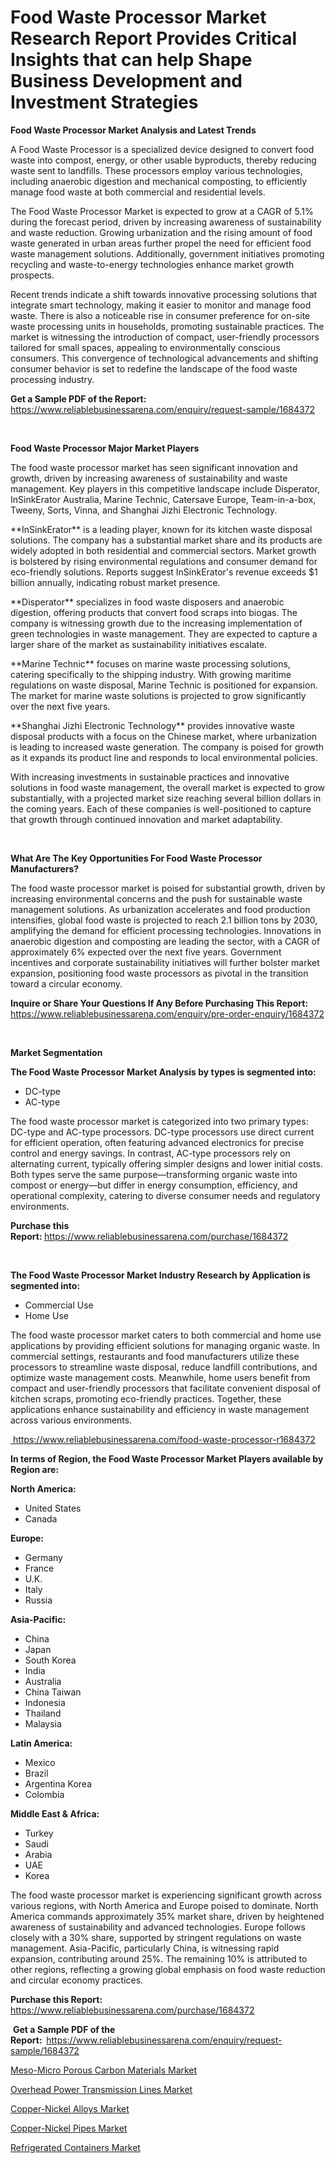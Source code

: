 <p><h1>Food Waste Processor Market Research Report Provides Critical Insights that can help Shape Business Development and Investment Strategies</h1></p><p><strong>Food Waste Processor Market Analysis and Latest Trends</strong></p>
<p><p>A Food Waste Processor is a specialized device designed to convert food waste into compost, energy, or other usable byproducts, thereby reducing waste sent to landfills. These processors employ various technologies, including anaerobic digestion and mechanical composting, to efficiently manage food waste at both commercial and residential levels.</p><p>The Food Waste Processor Market is expected to grow at a CAGR of 5.1% during the forecast period, driven by increasing awareness of sustainability and waste reduction. Growing urbanization and the rising amount of food waste generated in urban areas further propel the need for efficient food waste management solutions. Additionally, government initiatives promoting recycling and waste-to-energy technologies enhance market growth prospects.</p><p>Recent trends indicate a shift towards innovative processing solutions that integrate smart technology, making it easier to monitor and manage food waste. There is also a noticeable rise in consumer preference for on-site waste processing units in households, promoting sustainable practices. The market is witnessing the introduction of compact, user-friendly processors tailored for small spaces, appealing to environmentally conscious consumers. This convergence of technological advancements and shifting consumer behavior is set to redefine the landscape of the food waste processing industry.</p></p>
<p><strong>Get a Sample PDF of the Report:&nbsp;</strong> <a href="https://www.reliablebusinessarena.com/enquiry/request-sample/1684372?utm_campaign=1724&utm_medium=2&utm_source=Github&utm_content=ia&utm_term=15102024&utm_id=food-waste-processor">https://www.reliablebusinessarena.com/enquiry/request-sample/1684372</a></p>
<p>&nbsp;</p>
<p><strong>Food Waste Processor Major Market Players</strong></p>
<p><p>The food waste processor market has seen significant innovation and growth, driven by increasing awareness of sustainability and waste management. Key players in this competitive landscape include Disperator, InSinkErator Australia, Marine Technic, Catersave Europe, Team-in-a-box, Tweeny, Sorts, Vinna, and Shanghai Jizhi Electronic Technology.</p><p>**InSinkErator** is a leading player, known for its kitchen waste disposal solutions. The company has a substantial market share and its products are widely adopted in both residential and commercial sectors. Market growth is bolstered by rising environmental regulations and consumer demand for eco-friendly solutions. Reports suggest InSinkErator's revenue exceeds $1 billion annually, indicating robust market presence.</p><p>**Disperator** specializes in food waste disposers and anaerobic digestion, offering products that convert food scraps into biogas. The company is witnessing growth due to the increasing implementation of green technologies in waste management. They are expected to capture a larger share of the market as sustainability initiatives escalate.</p><p>**Marine Technic** focuses on marine waste processing solutions, catering specifically to the shipping industry. With growing maritime regulations on waste disposal, Marine Technic is positioned for expansion. The market for marine waste solutions is projected to grow significantly over the next five years.</p><p>**Shanghai Jizhi Electronic Technology** provides innovative waste disposal products with a focus on the Chinese market, where urbanization is leading to increased waste generation. The company is poised for growth as it expands its product line and responds to local environmental policies.</p><p>With increasing investments in sustainable practices and innovative solutions in food waste management, the overall market is expected to grow substantially, with a projected market size reaching several billion dollars in the coming years. Each of these companies is well-positioned to capture that growth through continued innovation and market adaptability.</p></p>
<p>&nbsp;</p>
<p><strong>What Are The Key Opportunities For Food Waste Processor Manufacturers?</strong></p>
<p><p>The food waste processor market is poised for substantial growth, driven by increasing environmental concerns and the push for sustainable waste management solutions. As urbanization accelerates and food production intensifies, global food waste is projected to reach 2.1 billion tons by 2030, amplifying the demand for efficient processing technologies. Innovations in anaerobic digestion and composting are leading the sector, with a CAGR of approximately 6% expected over the next five years. Government incentives and corporate sustainability initiatives will further bolster market expansion, positioning food waste processors as pivotal in the transition toward a circular economy.</p></p>
<p><strong>Inquire or Share Your Questions If Any Before Purchasing This Report:</strong> <a href="https://www.reliablebusinessarena.com/enquiry/pre-order-enquiry/1684372?utm_campaign=1724&utm_medium=2&utm_source=Github&utm_content=ia&utm_term=15102024&utm_id=food-waste-processor">https://www.reliablebusinessarena.com/enquiry/pre-order-enquiry/1684372</a></p>
<p>&nbsp;</p>
<p><strong>Market Segmentation</strong></p>
<p><strong>The Food Waste Processor Market Analysis by types is segmented into:</strong></p>
<p><ul><li>DC-type</li><li>AC-type</li></ul></p>
<p><p>The food waste processor market is categorized into two primary types: DC-type and AC-type processors. DC-type processors use direct current for efficient operation, often featuring advanced electronics for precise control and energy savings. In contrast, AC-type processors rely on alternating current, typically offering simpler designs and lower initial costs. Both types serve the same purpose—transforming organic waste into compost or energy—but differ in energy consumption, efficiency, and operational complexity, catering to diverse consumer needs and regulatory environments.</p></p>
<p><strong>Purchase this Report:&nbsp;</strong><a href="https://www.reliablebusinessarena.com/purchase/1684372?utm_campaign=1724&utm_medium=2&utm_source=Github&utm_content=ia&utm_term=15102024&utm_id=food-waste-processor">https://www.reliablebusinessarena.com/purchase/1684372</a></p>
<p>&nbsp;</p>
<p><strong>The Food Waste Processor Market Industry Research by Application is segmented into:</strong></p>
<p><ul><li>Commercial Use</li><li>Home Use</li></ul></p>
<p><p>The food waste processor market caters to both commercial and home use applications by providing efficient solutions for managing organic waste. In commercial settings, restaurants and food manufacturers utilize these processors to streamline waste disposal, reduce landfill contributions, and optimize waste management costs. Meanwhile, home users benefit from compact and user-friendly processors that facilitate convenient disposal of kitchen scraps, promoting eco-friendly practices. Together, these applications enhance sustainability and efficiency in waste management across various environments.</p></p>
<p><a href="https://www.reliablebusinessarena.com/food-waste-processor-r1684372?utm_campaign=1724&utm_medium=2&utm_source=Github&utm_content=ia&utm_term=15102024&utm_id=food-waste-processor">&nbsp;https://www.reliablebusinessarena.com/food-waste-processor-r1684372</a></p>
<p><strong>In terms of Region, the Food Waste Processor Market Players available by Region are:</strong></p>
<p>
    <p> <strong> North America: </strong>
        <ul>
            <li>United States</li>
            <li>Canada</li>
        </ul>
        </p> 
    <p> <strong> Europe: </strong>
        <ul>
            <li>Germany</li>
            <li>France</li>
            <li>U.K.</li>
            <li>Italy</li>
            <li>Russia</li>
        </ul>
        </p> 
    <p> <strong> Asia-Pacific: </strong>
        <ul>
            <li>China</li>
            <li>Japan</li>
            <li>South Korea</li>
            <li>India</li>
            <li>Australia</li>
            <li>China Taiwan</li>
            <li>Indonesia</li>
            <li>Thailand</li>
            <li>Malaysia</li>
        </ul>
        </p> 
    <p> <strong> Latin America: </strong>
        <ul>
            <li>Mexico</li>
            <li>Brazil</li>
            <li>Argentina Korea</li>
            <li>Colombia</li>
        </ul>
        </p> 
    <p> <strong> Middle East & Africa: </strong>
        <ul>
            <li>Turkey</li>
            <li>Saudi</li>
            <li>Arabia</li>
            <li>UAE</li>
            <li>Korea</li>
        </ul>
    </p>
    </p>
<p><p>The food waste processor market is experiencing significant growth across various regions, with North America and Europe poised to dominate. North America commands approximately 35% market share, driven by heightened awareness of sustainability and advanced technologies. Europe follows closely with a 30% share, supported by stringent regulations on waste management. Asia-Pacific, particularly China, is witnessing rapid expansion, contributing around 25%. The remaining 10% is attributed to other regions, reflecting a growing global emphasis on food waste reduction and circular economy practices.</p></p>
<p><strong>Purchase this Report: </strong><a href="https://www.reliablebusinessarena.com/purchase/1684372?utm_campaign=1724&utm_medium=2&utm_source=Github&utm_content=ia&utm_term=15102024&utm_id=food-waste-processor">https://www.reliablebusinessarena.com/purchase/1684372</a></p>
<p>&nbsp;<strong>Get a Sample PDF of the Report:&nbsp;&nbsp;</strong><a href="https://www.reliablebusinessarena.com/enquiry/request-sample/1684372?utm_campaign=1724&utm_medium=2&utm_source=Github&utm_content=ia&utm_term=15102024&utm_id=food-waste-processor">https://www.reliablebusinessarena.com/enquiry/request-sample/1684372</a></p>
<p><strong></strong></p>
<p><p><a href="https://www.linkedin.com/pulse/meso-micro-porous-carbon-materials-market-indicators-bq7tc?trk=public_post_embed_feed-article-content&utm_campaign=1724&utm_medium=2&utm_source=Github&utm_content=ia&utm_term=15102024&utm_id=food-waste-processor">Meso-Micro Porous Carbon Materials Market</a></p><p><a href="https://www.linkedin.com/pulse/overhead-power-transmission-lines-market-share-size-mtlzc?trk=public_post_embed_feed-article-content&utm_campaign=1724&utm_medium=2&utm_source=Github&utm_content=ia&utm_term=15102024&utm_id=food-waste-processor">Overhead Power Transmission Lines Market</a></p><p><a href="https://www.linkedin.com/pulse/decoding-copper-nickel-alloys-industry-dynamics-strategic-tg8qc?trk=public_post_embed_feed-article-content&utm_campaign=1724&utm_medium=2&utm_source=Github&utm_content=ia&utm_term=15102024&utm_id=food-waste-processor">Copper-Nickel Alloys Market</a></p><p><a href="https://www.linkedin.com/pulse/emerging-copper-nickel-pipes-market-opportunities-analysis-jx3be?utm_campaign=1724&utm_medium=2&utm_source=Github&utm_content=ia&utm_term=15102024&utm_id=food-waste-processor">Copper-Nickel Pipes Market</a></p><p><a href="https://issuu.com/reportprime-2/docs/refrigerated-containers-market-size_9b981c70b416e9?utm_campaign=1724&utm_medium=2&utm_source=Github&utm_content=ia&utm_term=15102024&utm_id=food-waste-processor">Refrigerated Containers Market</a></p></p>